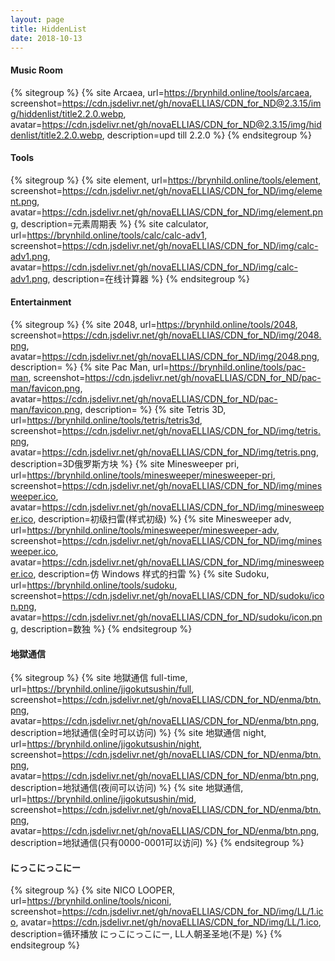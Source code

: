 ```yaml
---
layout: page
title: HiddenList
date: 2018-10-13
---
```


#### Music Room

{% sitegroup %}
{% site Arcaea, url=https://brynhild.online/tools/arcaea, screenshot=https://cdn.jsdelivr.net/gh/novaELLIAS/CDN_for_ND@2.3.15/img/hiddenlist/title2.2.0.webp, avatar=https://cdn.jsdelivr.net/gh/novaELLIAS/CDN_for_ND@2.3.15/img/hiddenlist/title2.2.0.webp, description=upd till 2.2.0 %}
{% endsitegroup %}

#### Tools

{% sitegroup %}
{% site element, url=https://brynhild.online/tools/element, screenshot=https://cdn.jsdelivr.net/gh/novaELLIAS/CDN_for_ND/img/element.png, avatar=https://cdn.jsdelivr.net/gh/novaELLIAS/CDN_for_ND/img/element.png, description=元素周期表 %}
{% site calculator, url=https://brynhild.online/tools/calc/calc-adv1, screenshot=https://cdn.jsdelivr.net/gh/novaELLIAS/CDN_for_ND/img/calc-adv1.png, avatar=https://cdn.jsdelivr.net/gh/novaELLIAS/CDN_for_ND/img/calc-adv1.png, description=在线计算器 %}
{% endsitegroup %}

#### Entertainment
{% sitegroup %}
{% site 2048, url=https://brynhild.online/tools/2048, screenshot=https://cdn.jsdelivr.net/gh/novaELLIAS/CDN_for_ND/img/2048.png, avatar=https://cdn.jsdelivr.net/gh/novaELLIAS/CDN_for_ND/img/2048.png, description= %}
{% site Pac Man, url=https://brynhild.online/tools/pac-man, screenshot=https://cdn.jsdelivr.net/gh/novaELLIAS/CDN_for_ND/pac-man/favicon.png, avatar=https://cdn.jsdelivr.net/gh/novaELLIAS/CDN_for_ND/pac-man/favicon.png, description= %}
{% site Tetris 3D, url=https://brynhild.online/tools/tetris/tetris3d, screenshot=https://cdn.jsdelivr.net/gh/novaELLIAS/CDN_for_ND/img/tetris.png, avatar=https://cdn.jsdelivr.net/gh/novaELLIAS/CDN_for_ND/img/tetris.png, description=3D俄罗斯方块 %}
{% site Minesweeper pri, url=https://brynhild.online/tools/minesweeper/minesweeper-pri, screenshot=https://cdn.jsdelivr.net/gh/novaELLIAS/CDN_for_ND/img/minesweeper.ico, avatar=https://cdn.jsdelivr.net/gh/novaELLIAS/CDN_for_ND/img/minesweeper.ico, description=初级扫雷(样式初级) %}
{% site Minesweeper adv, url=https://brynhild.online/tools/minesweeper/minesweeper-adv, screenshot=https://cdn.jsdelivr.net/gh/novaELLIAS/CDN_for_ND/img/minesweeper.ico, avatar=https://cdn.jsdelivr.net/gh/novaELLIAS/CDN_for_ND/img/minesweeper.ico, description=仿 Windows 样式的扫雷 %}
{% site Sudoku, url=https://brynhild.online/tools/sudoku, screenshot=https://cdn.jsdelivr.net/gh/novaELLIAS/CDN_for_ND/sudoku/icon.png, avatar=https://cdn.jsdelivr.net/gh/novaELLIAS/CDN_for_ND/sudoku/icon.png, description=数独 %}
{% endsitegroup %}

#### 地獄通信

{% sitegroup %}
{% site 地獄通信 full-time, url=https://brynhild.online/jigokutsushin/full, screenshot=https://cdn.jsdelivr.net/gh/novaELLIAS/CDN_for_ND/enma/btn.png, avatar=https://cdn.jsdelivr.net/gh/novaELLIAS/CDN_for_ND/enma/btn.png, description=地狱通信(全时可以访问) %}
{% site 地獄通信 night, url=https://brynhild.online/jigokutsushin/night, screenshot=https://cdn.jsdelivr.net/gh/novaELLIAS/CDN_for_ND/enma/btn.png, avatar=https://cdn.jsdelivr.net/gh/novaELLIAS/CDN_for_ND/enma/btn.png, description=地狱通信(夜间可以访问) %}
{% site 地獄通信, url=https://brynhild.online/jigokutsushin/mid, screenshot=https://cdn.jsdelivr.net/gh/novaELLIAS/CDN_for_ND/enma/btn.png, avatar=https://cdn.jsdelivr.net/gh/novaELLIAS/CDN_for_ND/enma/btn.png, description=地狱通信(只有0000-0001可以访问) %}
{% endsitegroup %}

#### にっこにっこにー

{% sitegroup %}
{% site NICO LOOPER, url=https://brynhild.online/tools/niconi, screenshot=https://cdn.jsdelivr.net/gh/novaELLIAS/CDN_for_ND/img/LL/1.ico, avatar=https://cdn.jsdelivr.net/gh/novaELLIAS/CDN_for_ND/img/LL/1.ico, description=循环播放 にっこにっこにー, LL人朝圣圣地(不是) %}
{% endsitegroup %}